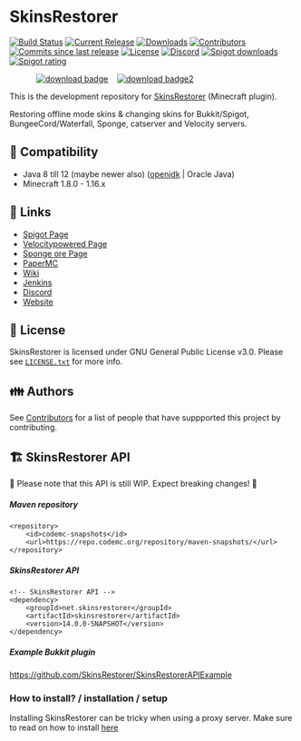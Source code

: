 # SkinsRestorer
[![Build Status](https://travis-ci.org/SkinsRestorer/SkinsRestorerX.svg?branch=master)](https://travis-ci.org/SkinsRestorer/SkinsRestorerX)
[![Current Release](https://img.shields.io/github/release/SkinsRestorer/SkinsRestorerX.svg)](https://github.com/SkinsRestorer/SkinsRestorerX/releases/latest)
[![Downloads](https://img.shields.io/github/downloads/SkinsRestorer/SkinsRestorerX/latest/total.svg)](https://github.com/SkinsRestorer/SkinsRestorerX/releases/latest/download/SkinsRestorer.jar)
[![Contributors](https://img.shields.io/github/contributors/SkinsRestorer/SkinsRestorerX.svg)](https://github.com/SkinsRestorer/SkinsRestorerX/graphs/contributors)
[![Commits since last release](https://img.shields.io/github/commits-since/SkinsRestorer/SkinsRestorerX/latest.svg)](https://github.com/SkinsRestorer/SkinsRestorerX/commits/master)
[![License](https://img.shields.io/github/license/SkinsRestorer/SkinsRestorerX.svg)](https://github.com/SkinsRestorer/SkinsRestorerX/blob/master/LICENSE)
[![Discord](https://img.shields.io/discord/186794372468178944.svg?color=blue&label=discord&logo=discord)](https://discord.gg/sAhVsyU)
[![Spigot downloads](https://img.shields.io/spiget/downloads/2124?label=Spigot%20downloads)](https://www.spigotmc.org/resources/2124/)
[![Spigot rating](https://img.shields.io/spiget/rating/2124?label=Spigot%20rating)](https://www.spigotmc.org/resources/2124/)

&nbsp;&nbsp;&nbsp;&nbsp;&nbsp;&nbsp;&nbsp;&nbsp;&nbsp;&nbsp;&nbsp;&nbsp;[![download badge](https://img.shields.io/badge/DOWNLOAD-LATEST-success?style=for-the-badge)](https://github.com/SkinsRestorer/SkinsRestorerX/releases/latest/download/SkinsRestorer.jar)
&nbsp;&nbsp;&nbsp;[![download badge2](https://img.shields.io/badge/DOWNLOAD-DEV__BUILD-important?style=for-the-badge)](https://ci.codemc.io/job/SkinsRestorer/job/SkinsRestorerX/lastSuccessfulBuild/artifact/target/SkinsRestorer.jar)

This is the development repository for [SkinsRestorer](https://www.spigotmc.org/resources/skinsrestorer.2124/) (Minecraft plugin).

Restoring offline mode skins & changing skins for Bukkit/Spigot, BungeeCord/Waterfall, Sponge, catserver and Velocity servers.

## :telescope: Compatibility
- Java 8 till 12 (maybe newer also) ([openjdk](https://openjdk.java.net/install/) | Oracle Java)
- Minecraft 1.8.0 - 1.16.x

## :link: Links
- [Spigot Page](https://www.spigotmc.org/resources/skinsrestorer.2124/)
- [Velocitypowered Page](https://forums.velocitypowered.com/t/skinsrestorer-ability-to-restore-change-skins-on-servers/142)
- [Sponge ore Page](https://ore.spongepowered.org/SRTeam/SkinsRestorer)
- [PaperMC](https://papermc.io/forums/t/1-8-1-14-4-skinsrestorer/1996)
- [Wiki](https://github.com/SkinsRestorer/SkinsRestorerX/wiki/)
- [Jenkins](https://ci.codemc.io/job/SkinsRestorer/job/SkinsRestorerX/)
- [Discord](https://discord.me/skinsrestorer)
- [Website](https://skinsrestorer.net/)

## :scroll: License
SkinsRestorer is licensed under GNU General Public License v3.0. Please see [`LICENSE.txt`](https://github.com/SkinsRestorer/SkinsRestorerX/blob/master/LICENSE) for more info.

## :family: Authors
See [Contributors](https://github.com/SkinsRestorer/SkinsRestorerX/graphs/contributors) for a list of people that have suppported this project by contributing.

## :building_construction: SkinsRestorer API

:rotating_light: Please note that this API is still WIP. Expect breaking changes! :rotating_light:

##### Maven repository
````
<repository>
    <id>codemc-snapshots</id>
    <url>https://repo.codemc.org/repository/maven-snapshots/</url>
</repository>
````

##### SkinsRestorer API
````
<!-- SkinsRestorer API -->
<dependency>
    <groupId>net.skinsrestorer</groupId>
    <artifactId>skinsrestorer</artifactId>
    <version>14.0.0-SNAPSHOT</version>
</dependency>
````

##### Example Bukkit plugin
https://github.com/SkinsRestorer/SkinsRestorerAPIExample

### How to install? / installation / setup
Installing SkinsRestorer can be tricky when using a proxy server.
Make sure to read on how to install [here](https://github.com/SkinsRestorer/SkinsRestorerX/wiki/Installing-SkinsRestorer#Basic-Installation)
